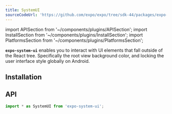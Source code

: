 ```yaml
---
title: SystemUI
sourceCodeUrl: 'https://github.com/expo/expo/tree/sdk-44/packages/expo-system-ui'
---
```


import APISection from '~/components/plugins/APISection';
import InstallSection from '~/components/plugins/InstallSection';
import PlatformsSection from '~/components/plugins/PlatformsSection';

**`expo-system-ui`** enables you to interact with UI elements that fall outside of the React tree. Specifically the root view background color, and locking the user interface style globally on Android.

<PlatformsSection ios simulator web android emulator />

## Installation

<InstallSection packageName="expo-system-ui" />

## API

```js
import * as SystemUI from 'expo-system-ui';
```

<APISection packageName="expo-system-ui" apiName="SystemUI" />
